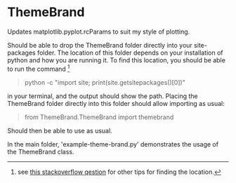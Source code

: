 # ThemeBrand
Updates matplotlib.pyplot.rcParams to suit my style of plotting.

Should be able to drop the ThemeBrand folder directly into your site-packages folder. The location of this folder depends on your installation of python and how you are running it. To find this location, you should be able to run the command [^1] 

> python -c "import site; print(site.getsitepackages()[0])"

in your terminal, and the output should show the path. Placing the ThemeBrand folder directly into this folder should allow importing as usual:

> from ThemeBrand.ThemeBrand import themebrand

Should then be able to use as usual.

In the main folder, 'example-theme-brand.py' demonstrates the usage of the ThemeBrand class.


[^1]: see [this stackoverflow qestion](https://stackoverflow.com/questions/122327/how-do-i-find-the-location-of-my-python-site-packages-directory) for other tips for finding the location.
